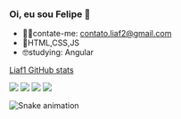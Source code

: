 ### Oi, eu sou Felipe 👋

- 🐱‍💻contate-me: contato.liaf2@gmail.com
- 🤖HTML,CSS,JS
- 🤓studying: Angular

[Liaf1 GitHub stats](https://github-readme-stats.vercel.app/api?username=Liaf1&showicons=true&theme=transparent)
<div>
<img src="https://img.shields.io/badge/HTML5-E34F26?style=for-the-badge&logo=html5&logoColor=white">
<img src="https://img.shields.io/badge/CSS3-1572B6?style=for-the-badge&logo=css3&logoColor=white">
<img src="https://img.shields.io/badge/JavaScript-323330?style=for-the-badge&logo=javascript&logoColor=F7DF1E">
<img src="https://img.shields.io/badge/Angular-DD0031?style=for-the-badge&logo=angular&logoColor=white"> 
</div>

![Snake animation](https://github.com/Liaf1/Liaf1/blob/output/github-contribution-grid-snake.svg)








